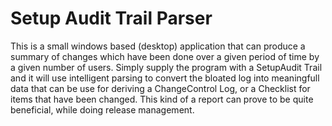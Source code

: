 Setup Audit Trail Parser
======

This is a small windows based (desktop) application that can produce a summary of changes which have been done over a given period of time by a given number of users.
Simply supply the program with a SetupAudit Trail and it will use intelligent parsing to convert the bloated log into meaningfull data that can be use for deriving a ChangeControl Log, or a Checklist for items that have been changed.
This kind of a report can prove to be quite beneficial, while doing release management.


